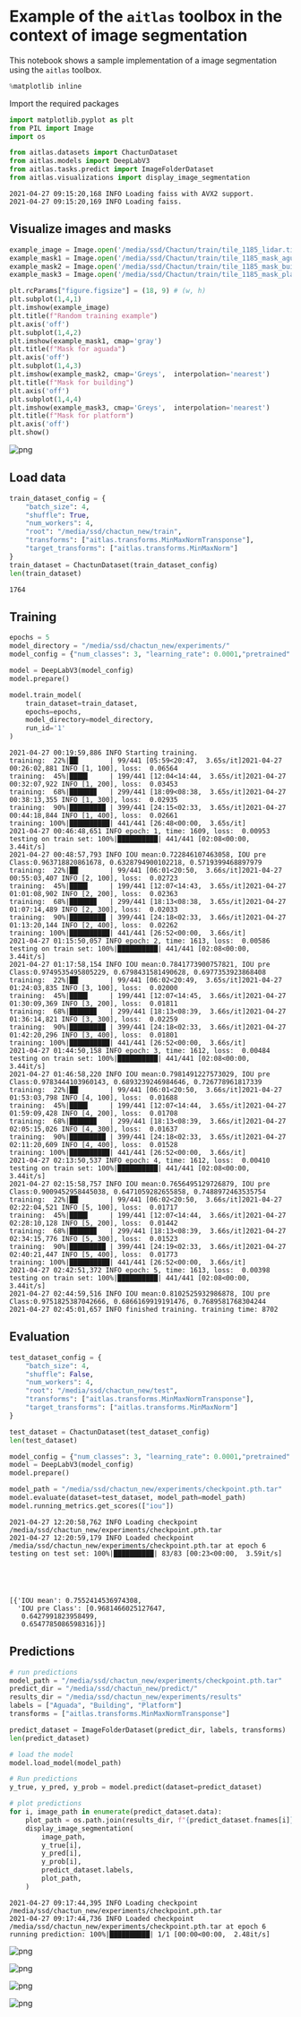 
# Example of the `aitlas` toolbox in the context of image segmentation

This notebook shows a sample implementation of a image segmentation using the `aitlas` toolbox.


```python
%matplotlib inline
```

Import the required packages


```python
import matplotlib.pyplot as plt
from PIL import Image
import os

from aitlas.datasets import ChactunDataset
from aitlas.models import DeepLabV3
from aitlas.tasks.predict import ImageFolderDataset
from aitlas.visualizations import display_image_segmentation
```

    2021-04-27 09:15:20,168 INFO Loading faiss with AVX2 support.
    2021-04-27 09:15:20,169 INFO Loading faiss.
    

## Visualize images and masks


```python
example_image = Image.open('/media/ssd/Chactun/train/tile_1185_lidar.tif')
example_mask1 = Image.open('/media/ssd/Chactun/train/tile_1185_mask_aguada.tif')
example_mask2 = Image.open('/media/ssd/Chactun/train/tile_1185_mask_building.tif')
example_mask3 = Image.open('/media/ssd/Chactun/train/tile_1185_mask_platform.tif')

plt.rcParams["figure.figsize"] = (18, 9) # (w, h)
plt.subplot(1,4,1)
plt.imshow(example_image)
plt.title(f"Random training example")
plt.axis('off')
plt.subplot(1,4,2)
plt.imshow(example_mask1, cmap='gray')
plt.title(f"Mask for aguada")
plt.axis('off')
plt.subplot(1,4,3)
plt.imshow(example_mask2, cmap='Greys',  interpolation='nearest')
plt.title(f"Mask for building")
plt.axis('off')
plt.subplot(1,4,4)
plt.imshow(example_mask3, cmap='Greys',  interpolation='nearest')
plt.title(f"Mask for platform")
plt.axis('off')
plt.show()
```


    
![png](segmentation_files/segmentation_5_0.png)
    


## Load data


```python
train_dataset_config = {
    "batch_size": 4,
    "shuffle": True,
    "num_workers": 4,
    "root": "/media/ssd/chactun_new/train",
    "transforms": ["aitlas.transforms.MinMaxNormTransponse"],
    "target_transforms": ["aitlas.transforms.MinMaxNorm"]
}
train_dataset = ChactunDataset(train_dataset_config)
len(train_dataset)
```




    1764



## Training


```python
epochs = 5
model_directory = "/media/ssd/chactun_new/experiments/"
model_config = {"num_classes": 3, "learning_rate": 0.0001,"pretrained": True, "threshold": 0.5}

model = DeepLabV3(model_config)
model.prepare()

model.train_model(
    train_dataset=train_dataset,
    epochs=epochs,
    model_directory=model_directory,
    run_id='1'
)

```

    2021-04-27 00:19:59,886 INFO Starting training.
    training:  22%|██▏       | 99/441 [05:59<20:47,  3.65s/it]2021-04-27 00:26:02,881 INFO [1, 100], loss:  0.06564
    training:  45%|████▌     | 199/441 [12:04<14:44,  3.65s/it]2021-04-27 00:32:07,922 INFO [1, 200], loss:  0.03453
    training:  68%|██████▊   | 299/441 [18:09<08:38,  3.65s/it]2021-04-27 00:38:13,355 INFO [1, 300], loss:  0.02935
    training:  90%|█████████ | 399/441 [24:15<02:33,  3.65s/it]2021-04-27 00:44:18,844 INFO [1, 400], loss:  0.02661
    training: 100%|██████████| 441/441 [26:48<00:00,  3.65s/it]
    2021-04-27 00:46:48,651 INFO epoch: 1, time: 1609, loss:  0.00953
    testing on train set: 100%|██████████| 441/441 [02:08<00:00,  3.44it/s]
    2021-04-27 00:48:57,793 INFO IOU mean:0.722846107463058, IOU pre Class:0.963718820861678, 0.6328794900102218, 0.5719399468897979
    training:  22%|██▏       | 99/441 [06:01<20:50,  3.66s/it]2021-04-27 00:55:03,407 INFO [2, 100], loss:  0.02723
    training:  45%|████▌     | 199/441 [12:07<14:43,  3.65s/it]2021-04-27 01:01:08,902 INFO [2, 200], loss:  0.02363
    training:  68%|██████▊   | 299/441 [18:13<08:38,  3.65s/it]2021-04-27 01:07:14,489 INFO [2, 300], loss:  0.02033
    training:  90%|█████████ | 399/441 [24:18<02:33,  3.66s/it]2021-04-27 01:13:20,144 INFO [2, 400], loss:  0.02262
    training: 100%|██████████| 441/441 [26:52<00:00,  3.66s/it]
    2021-04-27 01:15:50,057 INFO epoch: 2, time: 1613, loss:  0.00586
    testing on train set: 100%|██████████| 441/441 [02:08<00:00,  3.44it/s]
    2021-04-27 01:17:58,154 INFO IOU mean:0.7841773900757821, IOU pre Class:0.9749535495805229, 0.6798431581490628, 0.6977353923868408
    training:  22%|██▏       | 99/441 [06:02<20:49,  3.65s/it]2021-04-27 01:24:03,835 INFO [3, 100], loss:  0.02000
    training:  45%|████▌     | 199/441 [12:07<14:45,  3.66s/it]2021-04-27 01:30:09,369 INFO [3, 200], loss:  0.01811
    training:  68%|██████▊   | 299/441 [18:13<08:39,  3.66s/it]2021-04-27 01:36:14,821 INFO [3, 300], loss:  0.02259
    training:  90%|█████████ | 399/441 [24:18<02:33,  3.66s/it]2021-04-27 01:42:20,296 INFO [3, 400], loss:  0.01801
    training: 100%|██████████| 441/441 [26:52<00:00,  3.66s/it]
    2021-04-27 01:44:50,158 INFO epoch: 3, time: 1612, loss:  0.00484
    testing on train set: 100%|██████████| 441/441 [02:08<00:00,  3.44it/s]
    2021-04-27 01:46:58,220 INFO IOU mean:0.7981491227573029, IOU pre Class:0.9783444103960143, 0.6893239246984646, 0.726778961817339
    training:  22%|██▏       | 99/441 [06:01<20:50,  3.66s/it]2021-04-27 01:53:03,798 INFO [4, 100], loss:  0.01688
    training:  45%|████▌     | 199/441 [12:07<14:44,  3.65s/it]2021-04-27 01:59:09,428 INFO [4, 200], loss:  0.01708
    training:  68%|██████▊   | 299/441 [18:13<08:39,  3.66s/it]2021-04-27 02:05:15,026 INFO [4, 300], loss:  0.01637
    training:  90%|█████████ | 399/441 [24:18<02:33,  3.65s/it]2021-04-27 02:11:20,609 INFO [4, 400], loss:  0.01528
    training: 100%|██████████| 441/441 [26:52<00:00,  3.66s/it]
    2021-04-27 02:13:50,537 INFO epoch: 4, time: 1612, loss:  0.00410
    testing on train set: 100%|██████████| 441/441 [02:08<00:00,  3.44it/s]
    2021-04-27 02:15:58,757 INFO IOU mean:0.7656495129726879, IOU pre Class:0.9009452958445038, 0.6471059282655858, 0.7488972463535754
    training:  22%|██▏       | 99/441 [06:02<20:50,  3.66s/it]2021-04-27 02:22:04,521 INFO [5, 100], loss:  0.01717
    training:  45%|████▌     | 199/441 [12:07<14:44,  3.66s/it]2021-04-27 02:28:10,128 INFO [5, 200], loss:  0.01442
    training:  68%|██████▊   | 299/441 [18:13<08:39,  3.66s/it]2021-04-27 02:34:15,776 INFO [5, 300], loss:  0.01523
    training:  90%|█████████ | 399/441 [24:19<02:33,  3.66s/it]2021-04-27 02:40:21,447 INFO [5, 400], loss:  0.01773
    training: 100%|██████████| 441/441 [26:52<00:00,  3.66s/it]
    2021-04-27 02:42:51,372 INFO epoch: 5, time: 1613, loss:  0.00398
    testing on train set: 100%|██████████| 441/441 [02:08<00:00,  3.44it/s]
    2021-04-27 02:44:59,516 INFO IOU mean:0.8102525932986878, IOU pre Class:0.9751825387042666, 0.6866169919191476, 0.7689581768304244
    2021-04-27 02:45:01,657 INFO finished training. training time: 8702
    

## Evaluation


```python
test_dataset_config = {
    "batch_size": 4,
    "shuffle": False,
    "num_workers": 4,
    "root": "/media/ssd/chactun_new/test",
    "transforms": ["aitlas.transforms.MinMaxNormTransponse"],
    "target_transforms": ["aitlas.transforms.MinMaxNorm"]
}

test_dataset = ChactunDataset(test_dataset_config)
len(test_dataset)

model_config = {"num_classes": 3, "learning_rate": 0.0001,"pretrained": True, "threshold": 0.5}
model = DeepLabV3(model_config)
model.prepare()

model_path = "/media/ssd/chactun_new/experiments/checkpoint.pth.tar"
model.evaluate(dataset=test_dataset, model_path=model_path)
model.running_metrics.get_scores(["iou"])
```

    2021-04-27 12:20:58,762 INFO Loading checkpoint /media/ssd/chactun_new/experiments/checkpoint.pth.tar
    2021-04-27 12:20:59,179 INFO Loaded checkpoint /media/ssd/chactun_new/experiments/checkpoint.pth.tar at epoch 6
    testing on test set: 100%|██████████| 83/83 [00:23<00:00,  3.59it/s]
    




    [{'IOU mean': 0.7552414536974308,
      'IOU pre Class': [0.9681466025127647,
       0.6427991823958499,
       0.6547785086598316]}]



## Predictions


```python
# run predictions
model_path = "/media/ssd/chactun_new/experiments/checkpoint.pth.tar"
predict_dir = "/media/ssd/chactun_new/predict/"
results_dir = "/media/ssd/chactun_new/experiments/results"
labels = ["Aguada", "Building", "Platform"]
transforms = ["aitlas.transforms.MinMaxNormTransponse"]

predict_dataset = ImageFolderDataset(predict_dir, labels, transforms)
len(predict_dataset)

# load the model
model.load_model(model_path)

# Run predictions
y_true, y_pred, y_prob = model.predict(dataset=predict_dataset)

# plot predictions
for i, image_path in enumerate(predict_dataset.data):
    plot_path = os.path.join(results_dir, f"{predict_dataset.fnames[i]}_plot.png")
    display_image_segmentation(
        image_path,
        y_true[i],
        y_pred[i],
        y_prob[i],
        predict_dataset.labels,
        plot_path,
    )
```

    2021-04-27 09:17:44,395 INFO Loading checkpoint /media/ssd/chactun_new/experiments/checkpoint.pth.tar
    2021-04-27 09:17:44,736 INFO Loaded checkpoint /media/ssd/chactun_new/experiments/checkpoint.pth.tar at epoch 6
    running prediction: 100%|██████████| 1/1 [00:00<00:00,  2.48it/s]
    


    
![png](segmentation_files/segmentation_13_1.png)
    



    
![png](segmentation_files/segmentation_13_2.png)
    



    
![png](segmentation_files/segmentation_13_3.png)
    



    
![png](segmentation_files/segmentation_13_4.png)
    


